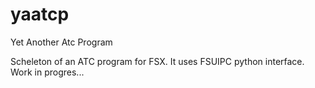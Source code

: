 # yaatcp
Yet Another Atc Program

Scheleton of an ATC program for FSX. It uses FSUIPC python interface. Work in progres...
